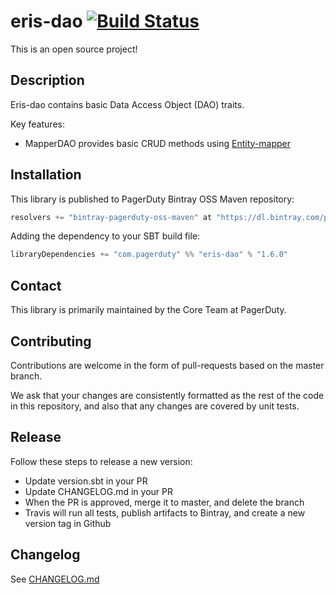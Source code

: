 # eris-dao [![Build Status](https://travis-ci.org/PagerDuty/eris-dao.svg)](https://travis-ci.org/PagerDuty/eris-dao)

This is an open source project!

## Description

Eris-dao contains basic Data Access Object (DAO) traits.

Key features:
 * MapperDAO provides basic CRUD methods using [Entity-mapper](https://github.com/PagerDuty/eris-mapper)

## Installation

This library is published to PagerDuty Bintray OSS Maven repository:
```scala
resolvers += "bintray-pagerduty-oss-maven" at "https://dl.bintray.com/pagerduty/oss-maven"
```

Adding the dependency to your SBT build file:
```scala
libraryDependencies += "com.pagerduty" %% "eris-dao" % "1.6.0"
```

## Contact

This library is primarily maintained by the Core Team at PagerDuty.

## Contributing

Contributions are welcome in the form of pull-requests based on the master branch.

We ask that your changes are consistently formatted as the rest of the code in this repository, and also that any changes are covered by unit tests.

## Release

Follow these steps to release a new version:
 - Update version.sbt in your PR
 - Update CHANGELOG.md in your PR
 - When the PR is approved, merge it to master, and delete the branch
 - Travis will run all tests, publish artifacts to Bintray, and create a new version tag in Github

## Changelog

See [CHANGELOG.md](./CHANGELOG.md)
